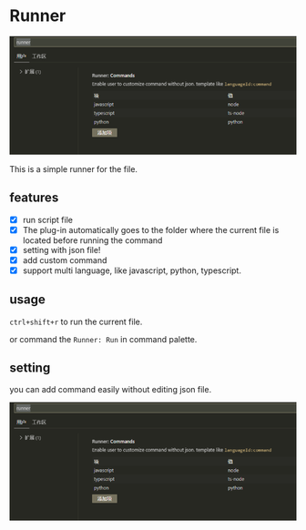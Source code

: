 # Runner

![logo](images/setting.png)

This is a simple runner for the file.

## features

- [x] run script file
- [x] The plug-in automatically goes to the folder where the current file is located before running the command
- [x] setting with json file!
- [x] add custom command
- [x] support multi language, like javascript, python, typescript.

## usage

`ctrl+shift+r` to run the current file.

or command the `Runner: Run` in command palette.

## setting

you can add command easily without editing json file.

![setting](images/setting.png)
